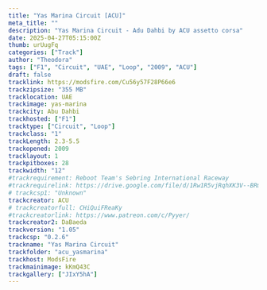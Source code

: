 ```yaml
---
title: "Yas Marina Circuit [ACU]"
meta_title: ""
description: "Yas Marina Circuit - Adu Dahbi by ACU assetto corsa"
date: 2025-04-27T05:15:00Z
thumb: urUugFq
categories: ["Track"]
author: "Theodora"
tags: ["F1", "Circuit", "UAE", "Loop", "2009", "ACU"]
draft: false
tracklink: https://modsfire.com/Cu56y57F28P66e6
trackzipsize: "355 MB"
tracklocation: UAE
trackimage: yas-marina
trackcity: Abu Dahbi
trackhosted: ["F1"]
tracktype: ["Circuit", "Loop"]
trackclass: "1" 
trackLength: 2.3-5.5
trackopened: 2009
tracklayout: 1
trackpitboxes: 28
trackwidth: "12"
#trackrequirement: Reboot Team's Sebring International Raceway
#trackrequirelink: https://drive.google.com/file/d/1Rw1R5vjRqhXK3V--BRmXw71UP_ET1MPh/
# trackcsp1: "Unknown"
trackcreator: ACU
# trackcreatorfull: CHiQuiFReaKy 
#trackcreatorlink: https://www.patreon.com/c/Pyyer/
trackcreator2: DaBaeda
trackversion: "1.05"
trackcsp: "0.2.6"
trackname: "Yas Marina Circuit"
trackfolder: "acu_yasmarina"
trackhost: ModsFire
trackmainimage: kKmQ43C
trackgallery: ["JIxY5hA"]
---
```


